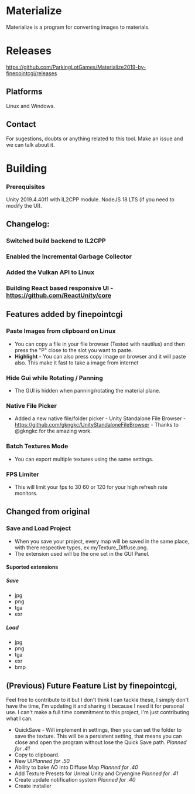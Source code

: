 # Materialize
Materialize is a program for converting images to materials.

# Releases
https://github.com/ParkingLotGames/Materialize2019-by-finepointcgi/releases

## Platforms
Linux and Windows.

## Contact
For sugestions, doubts or anything related to this tool.
Make an issue and we can talk about it.

# Building
### Prerequisites
Unity 2019.4.40f1 with IL2CPP module.
NodeJS 18 LTS (if you need to modify the UI).

## Changelog:
### Switched build backend to IL2CPP
### Enabled the Incremental Garbage Collector 
### Added the Vulkan API to Linux
### Building React based responsive UI - https://github.com/ReactUnity/core


## Features added by finepointcgi
### Paste Images from clipboard on Linux
- You can copy a file in your file browser (Tested with nautilus) and then press  the "P" close to the slot you want to paste.
- **Highlight** - You can also press copy image on browser and it will paste also. This make it fast to take a image from internet
### Hide Gui while Rotating / Panning
- The GUI is hidden when panning/rotating the material plane.
### Native File Picker
- Added a new native file/folder picker - Unity Standalone File Browser - https://github.com/gkngkc/UnityStandaloneFileBrowser - Thanks to @gkngkc for the amazing work.

 ### Batch Textures Mode
 - You can export multiple textures using the same settings.
 
 ### FPS Limiter
 - This will limit your fps to 30 60 or 120 for your high refresh rate monitors.
 
 ## Changed from original
 
### Save and Load Project
- When you save your project, every map will be saved in the same place, with there respective types, ex:myTexture_Diffuse.png.
- The extension used will be the one set in the GUI Panel.

#### Suported extensions
##### Save
- jpg
- png
- tga
- exr

##### Load
- jpg
- png
- tga
- exr
- bmp

## (Previous) Future Feature List by finepointcgi, 
Feel free to contribute to it but I don't think I can tackle these, I simply don't have the time, I'm updating it and sharing it because I need it for personal use. I can't make a full time commitment to this project, I'm just contributing what I can.
- QuickSave - Will implement in settings, then you can set the folder to save the texture. This will be a persistent setting, that means you can close and open the program without lose the Quick Save path. *Planned for .41*
- Copy to clipboard.
- New UI*Planned for .50*
- Ability to bake AO into Diffuse Map *Planned for .40*
- Add Texture Presets for Unreal Unity and Cryengine *Planned for .41*
- Create update notification system *Planned for .40*
- Create installer
